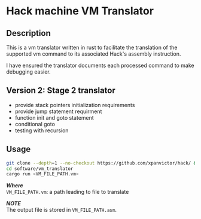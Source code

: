 # Hack machine VM Translator

## Description
This is a vm translator written in
rust to facilitate the translation of the
supported vm command to its associated
Hack's assembly instruction. 

I have ensured the translator documents
each processed command to make debugging easier.

## Version 2: Stage 2 translator
- provide stack pointers initialization requirements
- provide jump statement requirment 
- function init and goto statement
- conditional goto
- testing with recursion


## Usage
```bash
git clone --depth=1 --no-checkout https://github.com/xpanvictor/hack/ && cd hack && git sparse-checkout set software/vm_translator && git checkout
cd software/vm_translator
cargo run <VM_FILE_PATH.vm>
```
___Where___ \
`VM_FILE_PATH.vm`: a path leading to file to translate

___NOTE___  
The output file is stored in `VM_FILE_PATH.asm`.


